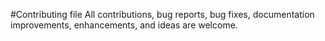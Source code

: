 #Contributing file
All contributions, bug reports, bug fixes, documentation improvements, enhancements, and ideas are welcome.

